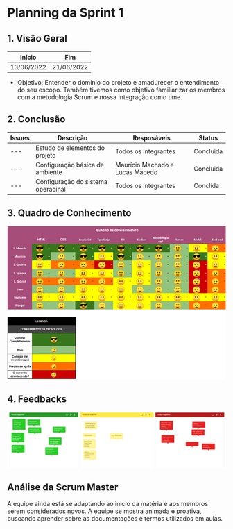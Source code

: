 # Planning da Sprint 1

## 1. Visão Geral

| Início     | Fim        |
| ---------- | ---------- |
| 13/06/2022 | 21/06/2022 |

- Objetivo: Entender o dominio do projeto e amadurecer o entendimento do seu escopo. Também tivemos como objetivo familiarizar os membros com a metodologia Scrum e nossa integração como time.

## 2. Conclusão

| Issues | Descrição                          | Resposáveis                     | Status    |
| ------ | ---------------------------------- | ------------------------------- | --------- |
| ---    | Estudo de elementos do projeto     | Todos os integrantes            | Concluida |
| ---    | Configuração básica de ambiente    | Maurício Machado e Lucas Macedo | Concluida |
| ---    | Configuração do sistema operacinal | Todos os integrantes            | Conclída  |

## 3. Quadro de Conhecimento

![Quadro de Conhecimento](./quadro-conhecimento-sp01.png)

## 4. Feedbacks

![Feedbacks](./feedbacks-sp01.png)

## Análise da Scrum Master

A equipe ainda está se adaptando ao inicio da matéria e aos membros serem considerados novos. A equipe se mostra animada e proativa, buscando aprender sobre as documentações e termos utilizados em aulas.
